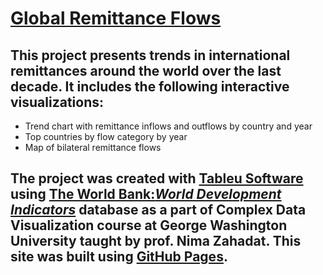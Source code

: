 # [**Global Remittance Flows**](http://wsynak.github.io)

## This project presents trends in international remittances around the world over the last decade. It includes the following interactive visualizations:
- Trend chart with remittance inflows and outflows by country and year
- Top countries by flow category by year
- Map of bilateral remittance flows

## The project was created with [Tableu Software](https://www.tableau.com/) using [The World Bank:*World Development Indicators*](https://databank.worldbank.org/data/source/world-development-indicators/preview/on) database as a part of Complex Data Visualization course at George Washington University taught by prof. Nima Zahadat. This site was built using [GitHub Pages](https://pages.github.com/).

